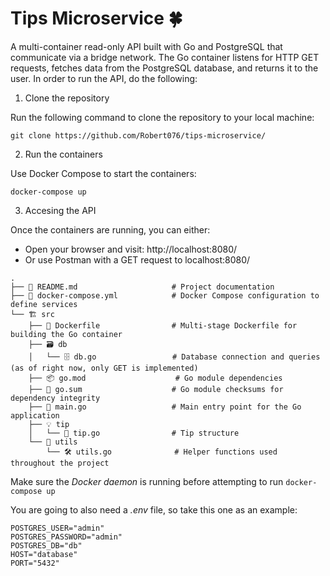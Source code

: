 # Tips Microservice 🍀

A multi-container read-only API built with Go and PostgreSQL that communicate via a bridge network. The Go container listens for HTTP GET requests, fetches data from the PostgreSQL database, and returns it to the user.
In order to run the API, do the following:

1. Clone the repository
   
Run the following command to clone the repository to your local machine:

`git clone https://github.com/Robert076/tips-microservice/`

2. Run the containers
   
Use Docker Compose to start the containers:

`docker-compose up`

3. Accesing the API

Once the containers are running, you can either:

 - Open your browser and visit: http://localhost:8080/
 - Or use Postman with a GET request to localhost:8080/


```
.
├── 📖 README.md                     # Project documentation
├── 🐳 docker-compose.yml            # Docker Compose configuration to define services
└── 🏗️ src                           
    ├── 🐋 Dockerfile                # Multi-stage Dockerfile for building the Go container
    ├── 🗃️ db                        
    │   └── 🗄️ db.go                 # Database connection and queries (as of right now, only GET is implemented)
    ├── 📦 go.mod                    # Go module dependencies
    ├── 🔑 go.sum                    # Go module checksums for dependency integrity
    ├── 🚀 main.go                   # Main entry point for the Go application
    ├── 💡 tip                       
    │   └── 📝 tip.go                # Tip structure
    └── 🔧 utils                     
        └── 🛠️ utils.go              # Helper functions used throughout the project
```

Make sure the *Docker daemon* is running before attempting to run `docker-compose up`

You are going to also need a *.env* file, so take this one as an example:
```
POSTGRES_USER="admin"
POSTGRES_PASSWORD="admin"
POSTGRES_DB="db"
HOST="database"
PORT="5432"
```
